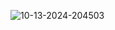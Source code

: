 ![10-13-2024-204503](https://github.com/user-attachments/assets/31e15eb9-5abf-4587-82a5-10acf461cf51)





